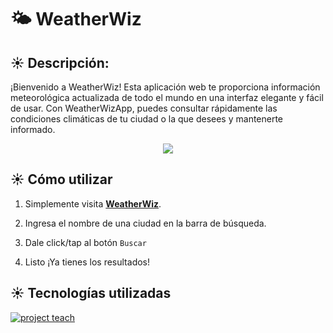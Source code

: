 # 🌤 WeatherWiz

## ☀ Descripción:
¡Bienvenido a WeatherWiz! Esta aplicación web te proporciona información meteorológica actualizada de todo el mundo en una interfaz elegante y fácil de usar. Con WeatherWizApp, puedes consultar rápidamente las condiciones climáticas de tu ciudad o la que desees y mantenerte informado.

<div align="center">
    <img src="https://github.com/iam-leo/WeatherWiz/assets/79548542/74c2d45a-9e34-4596-b690-e0162990ccab">
</div>

## ☀ Cómo utilizar
1. Simplemente visita **[WeatherWiz](https://weatherwizapp.netlify.app/)**.

2. Ingresa el nombre de una ciudad en la barra de búsqueda.

3. Dale click/tap al botón ` Buscar `

4. Listo ¡Ya tienes los resultados!

## ☀ Tecnologías utilizadas

[![project teach](https://skillicons.dev/icons?i=angular,tailwind,typescript)](https://skillicons.dev)

